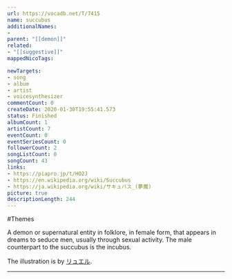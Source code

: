 ```yaml
---
url: https://vocadb.net/T/7415
name: succubus
additionalNames: 
- 
parent: "[[demon]]"
related:
- "[[suggestive]]"
mappedNicoTags:

newTargets:
- song
- album
- artist
- voicesynthesizer
commentCount: 0
createDate: 2020-01-30T19:55:41.573
status: Finished
albumCount: 1
artistCount: 7
eventCount: 0
eventSeriesCount: 0
followerCount: 2
songListCount: 0
songCount: 43
links: 
- https://piapro.jp/t/HO2J
- https://en.wikipedia.org/wiki/Succubus
- https://ja.wikipedia.org/wiki/サキュバス_(夢魔)
picture: true
descriptionLength: 244
---
```


#Themes

A demon or supernatural entity in folklore, in female form, that appears in dreams to seduce men, usually through sexual activity. The male counterpart to the succubus is the incubus.

The illustration is by [リュエル](https://vocadb.net/Ar/23216).

---

